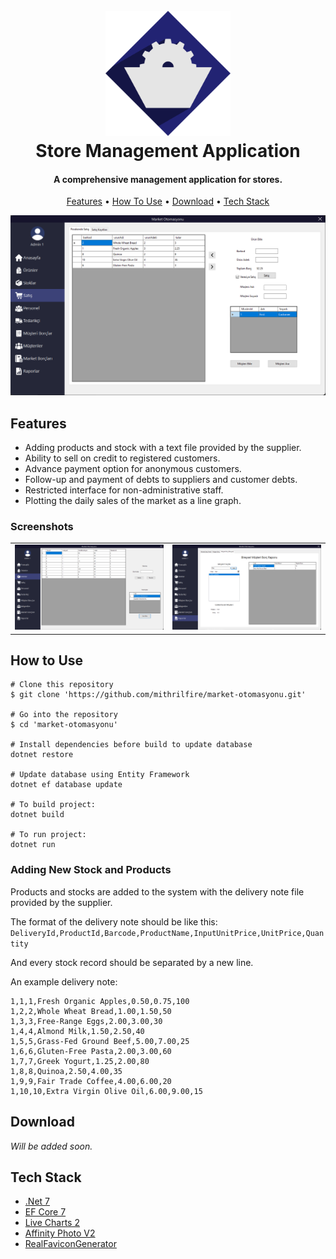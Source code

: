 #
<h1 align="center">
  <br>
  <img src="./images/icon.png" alt="Store Management Application Icon" width="200">
  <br>
  Store Management Application
  <br>
</h1>

<h4 align="center">A comprehensive management application for stores.</h4>

<p align="center">
  <a href="#features">Features</a> •
  <a href="#how-to-use">How To Use</a> •
  <a href="#download">Download</a> •
  <a href="#tech-stack">Tech Stack</a>
</p>

<img src="./images/sale-screen.png" alt="Sale screen">

## Features
- Adding products and stock with a text file provided by the supplier.
- Ability to sell on credit to registered customers. 
- Advance payment option for anonymous customers.
- Follow-up and payment of debts to suppliers and customer debts.
- Restricted interface for non-administrative staff.
- Plotting the daily sales of the market as a line graph.

### Screenshots

<center>
<table>
<tr>
<td style:"border: none;"><img src="./images/stock-list.png" alt="Stock list screen"></td>
<td style:"border: none;"><img src="./images/reports.png" alt="Report screen"></td>
</tr>
</table>
</center>

## How to Use

```pwsh
# Clone this repository
$ git clone 'https://github.com/mithrilfire/market-otomasyonu.git'

# Go into the repository
$ cd 'market-otomasyonu'

# Install dependencies before build to update database
dotnet restore

# Update database using Entity Framework
dotnet ef database update

# To build project:
dotnet build

# To run project:
dotnet run
```

### Adding New Stock and Products
Products and stocks are added to the system with the delivery note file provided by the supplier.

The format of the delivery note should be like this:
`DeliveryId,ProductId,Barcode,ProductName,InputUnitPrice,UnitPrice,Quantity`

And every stock record should be separated by a new line.

An example delivery note:
```
1,1,1,Fresh Organic Apples,0.50,0.75,100
1,2,2,Whole Wheat Bread,1.00,1.50,50
1,3,3,Free-Range Eggs,2.00,3.00,30
1,4,4,Almond Milk,1.50,2.50,40
1,5,5,Grass-Fed Ground Beef,5.00,7.00,25
1,6,6,Gluten-Free Pasta,2.00,3.00,60
1,7,7,Greek Yogurt,1.25,2.00,80
1,8,8,Quinoa,2.50,4.00,35
1,9,9,Fair Trade Coffee,4.00,6.00,20
1,10,10,Extra Virgin Olive Oil,6.00,9.00,15
```

## Download
*Will be added soon.*

## Tech Stack
- [.Net 7](https://dotnet.microsoft.com/en-us/)
- [EF Core 7](https://learn.microsoft.com/en-us/ef/core/)
- [Live Charts 2](https://livecharts.dev/)
- [Affinity Photo V2](https://affinity.serif.com/en-gb/photo/)
- [RealFaviconGenerator](https://realfavicongenerator.net/)